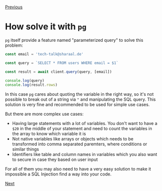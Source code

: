 [Previous](./2-what-are-sql-injection.md)


# How solve it with `pg`

`pg` itself provide a feature named "parameterized query" to solve this problem:

```javascript
const email = 'tech-talk@sharaal.de'

const query = `SELECT * FROM users WHERE email = $1`

const result = await client.query(query, [email])

console.log(query)
console.log(result.rows)
```

In this case `pg` cares about quoting the variable in the right way, so it's not possible to break out of a string via `"` and manipulating the SQL query. This solution is very fine and recommended to be used for simple use cases.

But there are more complex use cases:
* Having large statements with a lot of variables. You don't want to have a `$20` in the middle of your statement and need to count the variables in the array to know which variable it is
* Not native variables like arrays or objects which needs to be transformed into comma separated paremters, where conditions or similar things
* Identifiers like table and column names in variables which you also want to secure in case they based on user input

For all of them you may also need to have a very easy solution to make it impossible a SQL Injection find a way into your code.


[Next](./4-what-are-template-strings.md)
